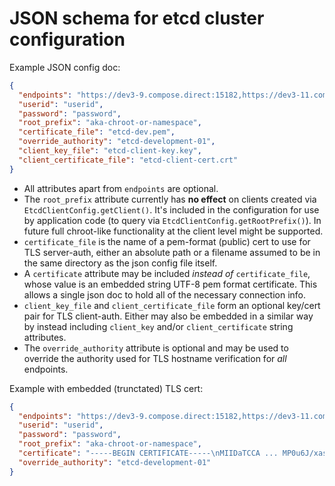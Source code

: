 # JSON schema for etcd cluster configuration

Example JSON config doc:

```json
{
  "endpoints": "https://dev3-9.compose.direct:15182,https://dev3-11.compose.direct:15182",
  "userid": "userid",
  "password": "password",
  "root_prefix": "aka-chroot-or-namespace",
  "certificate_file": "etcd-dev.pem",
  "override_authority": "etcd-development-01",
  "client_key_file": "etcd-client-key.key",
  "client_certificate_file": "etcd-client-cert.crt"
}
```

- All attributes apart from `endpoints` are optional.
- The `root_prefix` attribute currently has **no effect** on clients created via `EtcdClientConfig.getClient()`. It's included in the configuration for use by application code (to query via `EtcdClientConfig.getRootPrefix()`). In future full chroot-like functionality at the client level might be supported.
- `certificate_file` is the name of a pem-format (public) cert to use for TLS server-auth, either an absolute path or a filename assumed to be in the same directory as the json config file itself.
- A `certificate` attribute may be included _instead of_ `certificate_file`, whose value is an embedded string UTF-8 pem format certificate. This allows a single json doc to hold all of the necessary connection info.
- `client_key_file` and `client_certificate_file` form an optional key/cert pair for TLS client-auth. Either may also be embedded in a similar way by instead including `client_key` and/or `client_certificate` string attributes.
- The `override_authority` attribute is optional and may be used to override the authority used for TLS hostname verification for _all_ endpoints.

Example with embedded (trunctated) TLS cert:

```json
{
  "endpoints": "https://dev3-9.compose.direct:15182,https://dev3-11.compose.direct:15182",
  "userid": "userid",
  "password": "password",
  "root_prefix": "aka-chroot-or-namespace",
  "certificate": "-----BEGIN CERTIFICATE-----\nMIIDaTCCA ... MP0u6J/xasx14IW4A==\n-----END CERTIFICATE-----\n",
  "override_authority": "etcd-development-01"
}
```